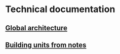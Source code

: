 # Technical documentation

## [Global architecture](./global-architecture.html)

## [Building units from notes](./building-units-from-notes.html)
